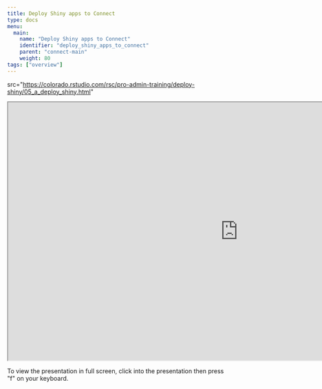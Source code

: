 ```yaml
---
title: Deploy Shiny apps to Connect
type: docs
menu:
  main:
    name: "Deploy Shiny apps to Connect"
    identifier: "deploy_shiny_apps_to_connect"
    parent: "connect-main"
    weight: 80
tags: ["overview"]
---
```


 src="https://colorado.rstudio.com/rsc/pro-admin-training/deploy-shiny/05_a_deploy_shiny.html"

<iframe src="https://colorado.rstudio.com/rsc/pro-admin-training/deploy-shiny/05_a_deploy_shiny.html" width="1067px" height="600px">
</iframe>


To view the presentation in full screen, click into the presentation then press "f" on your keyboard.

